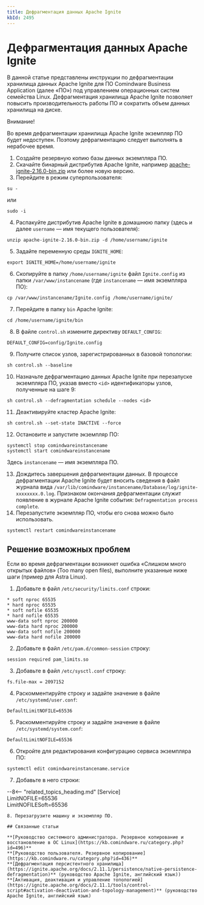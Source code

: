 ```yaml
---
title: Дефрагментация данных Apache Ignite
kbId: 2495
---
```


# Дефрагментация данных Apache Ignite

В данной статье представлены инструкции по дефрагментации хранилища данных Apache Ignite для ПО Comindware Business Application (далее «ПО») под управлением операционных систем семейства Linux. Дефрагментация хранилища Apache Ignite позволяет повысить производительность работы ПО и сократить объем данных хранилища на диске.

Внимание!

Во время дефрагментации хранилища Apache Ignite экземпляр ПО будет недоступен. Поэтому дефрагментацию следует выполнять в нерабочее время.

1. Создайте резервную копию базы данных экземпляра ПО.
2. Скачайте бинарный дистрибутив Apache Ignite, например [apache-ignite-2.16.0-bin.zip](https://downloads.apache.org/ignite/2.16.0/apache-ignite-2.16.0-bin.zip) или более новую версию.
3. Перейдите в режим суперпользователя:

```
su -
```

или

```
sudo -i
```

4. Распакуйте дистрибутив Apache Ignite в домашнюю папку (здесь и далее `username` — имя текущего пользователя):

```
unzip apache-ignite-2.16.0-bin.zip -d /home/username/ignite        
```

5. Задайте переменную среды `IGNITE_HOME`:

```
export IGNITE_HOME=/home/username/ignite
```

6. Скопируйте в папку `/home/username/ignite` файл `Ignite.config` из папки `/var/www/instancename` (где `instancename` — имя экземпляра ПО):

```
cp /var/www/instancename/Ignite.config /home/username/ignite/
```

7. Перейдите в папку `bin` Apache Ignite:

```
cd /home/username/ignite/bin 
```

8. В файле `control.sh` измените директиву `DEFAULT_CONFIG`:

```
DEFAULT_CONFIG=config/Ignite.config
```

9. Получите список узлов, зарегистрированных в базовой топологии:

```
sh control.sh --baseline
```

10. Назначьте дефрагментацию данных Apache Ignite при перезапуске экземпляра ПО, указав вместо `<id>` идентификаторы узлов, полученные на шаге 9:

```
sh control.sh --defragmentation schedule --nodes <id>
```

11. Деактивируйте кластер Apache Ignite:

```
sh control.sh --set-state INACTIVE --force 
```

12. Остановите и запустите экземпляр ПО:

```
systemctl stop comindwareinstancename  
systemctl start comindwareinstancename  

```

Здесь `instancename` — имя экземпляра ПО.

13. Дождитесь завершения дефрагментации данных. В процессе дефрагментации Apache Ignite будет вносить сведения в файл журнала вида `/var/lib/comindware/instancename/Database/log/ignite-xxxxxxxx.0.log`. Признаком окончания дефрагментации служит появление в журнале Apache Ignite события: `Defragmentation process complete`.
14. Перезапустите экземпляр ПО, чтобы его снова можно было использовать.

```
systemctl restart comindwareinstancename
```

## Решение возможных проблем

Если во время дефрагментации возникнет ошибка «Слишком много открытых файлов» (Too many open files), выполните указанные ниже шаги (пример для Astra Linux).

1. Добавьте в файл `/etc/security/limits.conf` строки:


```
* soft nproc 65535   
* hard nproc 65535   
* soft nofile 65535   
* hard nofile 65535   
www-data soft nproc 200000   
www-data hard nproc 200000   
www-data soft nofile 200000   
www-data hard nofile 200000
```
2. Добавьте в файл `/etc/pam.d/common-session` строку:


```
session required pam_limits.so
```
3. Добавьте в файл `/etc/sysctl.conf` строку:


```
fs.file-max = 2097152
```
4. Раскомментируйте строку и задайте значение в файле `/etc/systemd/user.conf`:


```
DefaultLimitNOFILE=65536
```
5. Раскомментируйте строку и задайте значение в файле `/etc/systemd/system.conf`:


```
DefaultLimitNOFILE=65536
```
6. Откройте для редактирования конфигурацию сервиса экземпляра ПО: 


```
systemctl edit comindwareinstancename.service
```
7. Добавьте в него строки:


--8<-- "related_topics_heading.md"
[Service]    
LimitNOFILE=65536    
LimitNOFILESoft=65536
```
8. Перезагрузите машину и экземпляр ПО.

## Связанные статьи

**[Руководство системного администратора. Резервное копирование и восстановление в ОС Linux](https://kb.comindware.ru/category.php?id=496)**   
**[Руководство пользователя. Резервное копирование](https://kb.comindware.ru/category.php?id=436)**   
**[Дефрагментация персистентного хранилища](https://ignite.apache.org/docs/2.11.1/persistence/native-persistence-defragmentation)** (руководство Apache Ignite, английский язык))   
**[Активация, деактивация и управление топологией](https://ignite.apache.org/docs/2.11.1/tools/control-script#activation-deactivation-and-topology-management)** (руководство Apache Ignite, английский язык)

